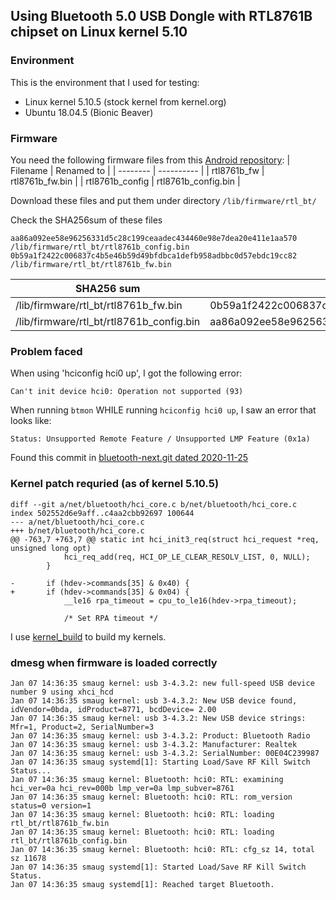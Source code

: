 ## Using Bluetooth 5.0 USB Dongle with RTL8761B chipset on Linux kernel 5.10

### Environment
This is the environment that I used for testing:
- Linux kernel 5.10.5 (stock kernel from kernel.org)
- Ubuntu 18.04.5 (Bionic Beaver)

### Firmware
You need the following firmware files from this [Android repository](https://github.com/Realtek-OpenSource/android_hardware_realtek/tree/rtk1395/bt/rtkbt/Firmware/BT):
| Filename | Renamed to |
| -------- | ---------- |
| rtl8761b_fw | rtl8761b_fw.bin |
| rtl8761b_config | rtl8761b_config.bin |

Download these files and put them under directory ```/lib/firmware/rtl_bt/```

Check the SHA256sum of these files
```sha256sum /lib/firmware/rtl_bt/rtl8761b*
aa86a092ee58e96256331d5c28c199ceaadec434460e98e7dea20e411e1aa570  /lib/firmware/rtl_bt/rtl8761b_config.bin
0b59a1f2422c006837c4b5e46b59d49bfdbca1defb958adbbc0d57ebdc19cc82  /lib/firmware/rtl_bt/rtl8761b_fw.bin
```
| SHA256 sum | Filename |
| ---------- | -------- |
| /lib/firmware/rtl_bt/rtl8761b_fw.bin | 0b59a1f2422c006837c4b5e46b59d49bfdbca1defb958adbbc0d57ebdc19cc82 |
| /lib/firmware/rtl_bt/rtl8761b_config.bin | aa86a092ee58e96256331d5c28c199ceaadec434460e98e7dea20e411e1aa570 |

### Problem faced
When using 'hciconfig hci0 up', I got the following error:

```Can't init device hci0: Operation not supported (93)```

When running ```btmon``` WHILE running ```hciconfig hci0 up```, I saw an error that looks like:

```Status: Unsupported Remote Feature / Unsupported LMP Feature (0x1a)```

Found this commit in [bluetooth-next.git dated 2020-11-25](https://git.kernel.org/pub/scm/linux/kernel/git/bluetooth/bluetooth-next.git/commit/?id=7c66018139629bfd16fe09b982916cc6c814c8d6)

### Kernel patch requried (as of kernel 5.10.5)
```
diff --git a/net/bluetooth/hci_core.c b/net/bluetooth/hci_core.c
index 502552d6e9aff..c4aa2cbb92697 100644
--- a/net/bluetooth/hci_core.c
+++ b/net/bluetooth/hci_core.c
@@ -763,7 +763,7 @@ static int hci_init3_req(struct hci_request *req, unsigned long opt)
 			hci_req_add(req, HCI_OP_LE_CLEAR_RESOLV_LIST, 0, NULL);
 		}
 
-		if (hdev->commands[35] & 0x40) {
+		if (hdev->commands[35] & 0x04) {
 			__le16 rpa_timeout = cpu_to_le16(hdev->rpa_timeout);
 
 			/* Set RPA timeout */
```

I use [kernel_build](https://github.com/sundarnagarajan/kernel_build) to build my kernels.

### dmesg when firmware is loaded correctly
```
Jan 07 14:36:35 smaug kernel: usb 3-4.3.2: new full-speed USB device number 9 using xhci_hcd
Jan 07 14:36:35 smaug kernel: usb 3-4.3.2: New USB device found, idVendor=0bda, idProduct=8771, bcdDevice= 2.00
Jan 07 14:36:35 smaug kernel: usb 3-4.3.2: New USB device strings: Mfr=1, Product=2, SerialNumber=3
Jan 07 14:36:35 smaug kernel: usb 3-4.3.2: Product: Bluetooth Radio
Jan 07 14:36:35 smaug kernel: usb 3-4.3.2: Manufacturer: Realtek
Jan 07 14:36:35 smaug kernel: usb 3-4.3.2: SerialNumber: 00E04C239987
Jan 07 14:36:35 smaug systemd[1]: Starting Load/Save RF Kill Switch Status...
Jan 07 14:36:35 smaug kernel: Bluetooth: hci0: RTL: examining hci_ver=0a hci_rev=000b lmp_ver=0a lmp_subver=8761
Jan 07 14:36:35 smaug kernel: Bluetooth: hci0: RTL: rom_version status=0 version=1
Jan 07 14:36:35 smaug kernel: Bluetooth: hci0: RTL: loading rtl_bt/rtl8761b_fw.bin
Jan 07 14:36:35 smaug kernel: Bluetooth: hci0: RTL: loading rtl_bt/rtl8761b_config.bin
Jan 07 14:36:35 smaug kernel: Bluetooth: hci0: RTL: cfg_sz 14, total sz 11678
Jan 07 14:36:35 smaug systemd[1]: Started Load/Save RF Kill Switch Status.
Jan 07 14:36:35 smaug systemd[1]: Reached target Bluetooth.
```
      
